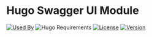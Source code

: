 # Hugo Swagger UI Module

[![Used By](https://flat.badgen.net/github/dependents-repo/hugomods/swagger-ui?icon=github&label=used+by&color=green)](https://github.com/hugomods/swagger-ui/network/dependents)
![Hugo Requirements](https://img.shields.io/badge/dynamic/json?color=important&label=requirements&query=requirements&logo=hugo&style=flat-square&url=https://api.razonyang.com/v1/hugo/modules/github.com/hugomods/swagger-ui)
[![License](https://flat.badgen.net/github/license/hugomods/swagger-ui)](https://github.com/hugomods/swagger-ui/blob/main/LICENSE)
[![Version](https://flat.badgen.net/github/tag/hugomods/swagger-ui)](https://github.com/hugomods/swagger-ui/tags)
